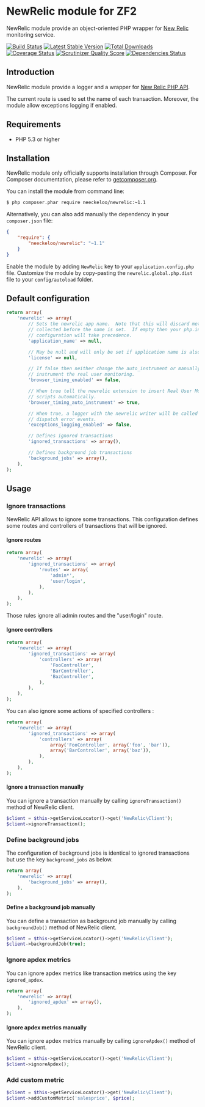 NewRelic module for ZF2
=======================

NewRelic module provide an object-oriented PHP wrapper for [New Relic](http://newrelic.com/) monitoring service.

[![Build Status](https://img.shields.io/travis/neeckeloo/NewRelic.svg?style=flat)](http://travis-ci.org/neeckeloo/NewRelic)
[![Latest Stable Version](http://img.shields.io/packagist/v/neeckeloo/NewRelic.svg?style=flat)](https://packagist.org/packages/neeckeloo/NewRelic)
[![Total Downloads](http://img.shields.io/packagist/dt/neeckeloo/NewRelic.svg?style=flat)](https://packagist.org/packages/neeckeloo/newrelic)
[![Coverage Status](http://img.shields.io/coveralls/neeckeloo/NewRelic.svg?style=flat)](https://coveralls.io/r/neeckeloo/NewRelic)
[![Scrutinizer Quality Score](http://img.shields.io/scrutinizer/g/neeckeloo/NewRelic.svg?style=flat)](https://scrutinizer-ci.com/g/neeckeloo/NewRelic/)
[![Dependencies Status](https://www.versioneye.com/user/projects/519e3304a20a6c000200df0e/badge.svg?style=flat)](https://www.versioneye.com/user/projects/519e3304a20a6c000200df0e)

Introduction
------------

NewRelic module provide a logger and a wrapper for [New Relic PHP API](https://newrelic.com/docs/php/the-php-api).

The current route is used to set the name of each transaction. Moreover, the module allow exceptions logging if enabled.

Requirements
------------

* PHP 5.3 or higher

Installation
------------

NewRelic module only officially supports installation through Composer. For Composer documentation, please refer to
[getcomposer.org](http://getcomposer.org/).

You can install the module from command line:
```sh
$ php composer.phar require neeckeloo/newrelic:~1.1
```

Alternatively, you can also add manually the dependency in your `composer.json` file:
```json
{
    "require": {
        "neeckeloo/newrelic": "~1.1"
    }
}
```

Enable the module by adding `NewRelic` key to your `application.config.php` file. Customize the module by copy-pasting
the `newrelic.global.php.dist` file to your `config/autoload` folder.

Default configuration
---------------------

```php
return array(
    'newrelic' => array(
        // Sets the newrelic app name.  Note that this will discard metrics
        // collected before the name is set.  If empty then your php.ini
        // configuration will take precedence.
        'application_name' => null,

        // May be null and will only be set if application name is also given.
        'license' => null,

        // If false then neither change the auto_instrument or manually
        // instrument the real user monitoring.
        'browser_timing_enabled' => false,

        // When true tell the newrelic extension to insert Real User Monitoring
        // scripts automatically.
        'browser_timing_auto_instrument' => true,

        // When true, a logger with the newrelic writer will be called for
        // dispatch error events.
        'exceptions_logging_enabled' => false,

        // Defines ignored transactions
        'ignored_transactions' => array(),

        // Defines background job transactions
        'background_jobs' => array(),
    ),
);
```

Usage
-----

### Ignore transactions

NewRelic API allows to ignore some transactions. This configuration defines some routes and controllers of transactions that will be ignored.

#### Ignore routes

```php
return array(
    'newrelic' => array(
        'ignored_transactions' => array(
            'routes' => array(
                'admin*',
                'user/login',
            ),
        ),
    ),
);
```

Those rules ignore all admin routes and the "user/login" route.

#### Ignore controllers

```php
return array(
    'newrelic' => array(
        'ignored_transactions' => array(
            'controllers' => array(
                'FooController',
                'BarController',
                'BazController',
            ),
        ),
    ),
);
```

You can also ignore some actions of specified controllers :

```php
return array(
    'newrelic' => array(
        'ignored_transactions' => array(
            'controllers' => array(
                array('FooController', array('foo', 'bar')),
                array('BarController', array('baz')),
            ),
        ),
    ),
);
```

#### Ignore a transaction manually

You can ignore a transaction manually by calling ```ignoreTransaction()``` method of NewRelic client.

```php
$client = $this->getServiceLocator()->get('NewRelic\Client');
$client->ignoreTransaction();
```

### Define background jobs

The configuration of background jobs is identical to ignored transactions but use the key ```background_jobs``` as below.

```php
return array(
    'newrelic' => array(
        'background_jobs' => array(),
    ),
);
```

#### Define a background job manually

You can define a transaction as background job manually by calling ```backgroundJob()``` method of NewRelic client.

```php
$client = $this->getServiceLocator()->get('NewRelic\Client');
$client->backgroundJob(true);
```

### Ignore apdex metrics

You can ignore apdex metrics like transaction metrics using the key ```ignored_apdex```.

```php
return array(
    'newrelic' => array(
        'ignored_apdex' => array(),
    ),
);
```

#### Ignore apdex metrics manually

You can ignore apdex metrics manually by calling ```ignoreApdex()``` method of NewRelic client.

```php
$client = $this->getServiceLocator()->get('NewRelic\Client');
$client->ignoreApdex();
```

### Add custom metric

```php
$client = $this->getServiceLocator()->get('NewRelic\Client');
$client->addCustomMetric('salesprice', $price);
```
